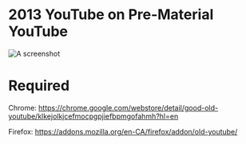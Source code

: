 # 2013 YouTube on Pre-Material YouTube
![A screenshot](https://cdn.discordapp.com/attachments/752664050474811392/779514937075957780/unknown.png)

# Required
Chrome: https://chrome.google.com/webstore/detail/good-old-youtube/klkejolkjcefmocpgpjiefbpmgofahmh?hl=en

Firefox: https://addons.mozilla.org/en-CA/firefox/addon/old-youtube/
